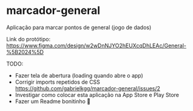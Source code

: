 # marcador-general

Aplicação para marcar pontos de general (jogo de dados)

Link do protótipo: https://www.figma.com/design/w2wDnNJYO2hEUXcqDhLEAc/General-%5B2024%5D

TODO:

-   Fazer tela de abertura (loading quando abre o app)
-   Corrigir imports repetidos de CSS https://github.com/gabrielkgg/marcador-general/issues/2
-   Investigar como colocar esta aplicação na App Store e Play Store
-   Fazer um Readme bonitinho 🥰
